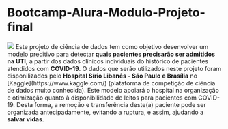 # Bootcamp-Alura-Modulo-Projeto-final
 <img src="https://img.olhardigital.com.br/wp-content/uploads/2019/12/20191219064913-1207x450.jpg">
 Este projeto de ciência de dados tem como objetivo desenvolver um modelo preditivo para detectar<b> quais pacientes precisarão ser admitidos na UTI</b>, a partir dos dados clínicos individuais do histórico de pacientes atendidos com <b>COVID-19</b>. O dados que serão utilizados neste projeto foram disponilizados pelo <b>Hospital Sírio Libanês - São Paulo e Brasília</b> no [Kaggle](https://www.kaggle.com/) (plataforma de competição de ciência de dados muito conhecida). Este modelo apoiará o hospital na organização e otimização quanto à disponibilidade de leitos para pacientes com COVID-19. Desta forma, a remoção e transferência deste(a) paciente pode ser organizada antecipadamente, evitando a ruptura, e assim, ajudando a <b>salvar vidas</b>.

